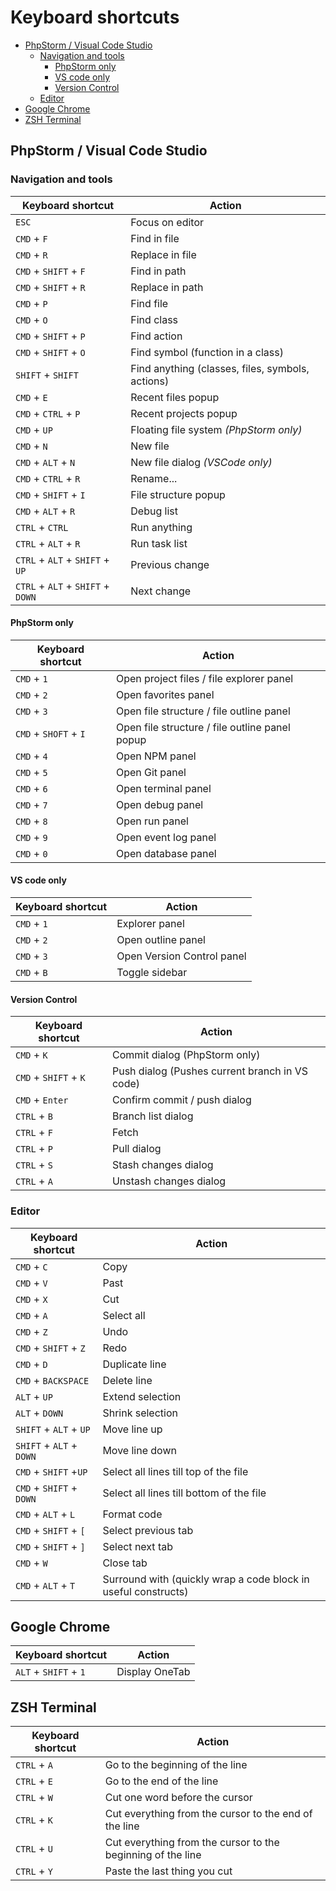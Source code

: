 # Keyboard shortcuts

- [PhpStorm / Visual Code Studio](#phpstorm--visual-code-studio)
  - [Navigation and tools](#navigation-and-tools)
    - [PhpStorm only](#phpstorm-only)
    - [VS code only](#vs-code-only)
    - [Version Control](#version-control)
  - [Editor](#editor)
- [Google Chrome](#google-chrome)
- [ZSH Terminal](#zsh-terminal)

## PhpStorm / Visual Code Studio

### Navigation and tools

| Keyboard shortcut | Action |
| ------ | ------ |
| `ESC` | Focus on editor |
| `CMD` + `F` | Find in file |
| `CMD` + `R` | Replace in file |
| `CMD` + `SHIFT` + `F` | Find in path |
| `CMD` + `SHIFT` + `R` | Replace in path |
| `CMD` + `P` | Find file |
| `CMD` + `O` | Find class |
| `CMD` + `SHIFT` + `P` | Find action |
| `CMD` + `SHIFT` + `O` | Find symbol (function in a class) |
| `SHIFT` + `SHIFT` | Find anything (classes, files, symbols, actions) |
| `CMD` + `E` | Recent files popup |
| `CMD` + `CTRL` + `P` | Recent projects popup |
| `CMD` + `UP` | Floating file system *(PhpStorm only)* |
| `CMD` + `N` | New file |
| `CMD` + `ALT` + `N` | New file dialog *(VSCode only)* |
| `CMD` + `CTRL` + `R` | Rename... |
| `CMD` + `SHIFT` + `I` | File structure popup |
| `CMD` + `ALT` + `R` | Debug list |
| `CTRL` + `CTRL` | Run anything |
| `CTRL` + `ALT` + `R` | Run task list |
| `CTRL` + `ALT` + `SHIFT` + `UP` | Previous change |
| `CTRL` + `ALT` + `SHIFT` + `DOWN` | Next change |

#### PhpStorm only
| Keyboard shortcut | Action |
| ------ | ------ |
| `CMD` + `1` | Open project files / file explorer panel |
| `CMD` + `2` | Open favorites panel |
| `CMD` + `3` | Open file structure / file outline panel |
| `CMD` + `SHOFT` + `I` | Open file structure / file outline panel popup |
| `CMD` + `4` | Open NPM panel |
| `CMD` + `5` | Open Git panel |
| `CMD` + `6` | Open terminal panel |
| `CMD` + `7` | Open debug panel |
| `CMD` + `8` | Open run panel |
| `CMD` + `9` | Open event log panel |
| `CMD` + `0` | Open database panel |

#### VS code only
| Keyboard shortcut | Action |
| ------ | ------ |
| `CMD` + `1` | Explorer panel |
| `CMD` + `2` | Open outline panel |
| `CMD` + `3` | Open Version Control panel |
| `CMD` + `B` | Toggle sidebar |

#### Version Control

| Keyboard shortcut | Action |
| ------ | ------ |
| `CMD` + `K` | Commit dialog (PhpStorm only) |
| `CMD` + `SHIFT` + `K` | Push dialog (Pushes current branch in VS code) |
| `CMD` + `Enter` | Confirm commit / push dialog |
| `CTRL` + `B` | Branch list dialog |
| `CTRL` + `F` | Fetch |
| `CTRL` + `P` | Pull dialog |
| `CTRL` + `S` | Stash changes dialog |
| `CTRL` + `A` | Unstash changes dialog |

### Editor

| Keyboard shortcut | Action |
| ------ | ------ |
| `CMD` + `C` | Copy |
| `CMD` + `V` | Past |
| `CMD` + `X` | Cut |
| `CMD` + `A` | Select all |
| `CMD` + `Z` | Undo |
| `CMD` + `SHIFT` + `Z` | Redo |
| `CMD` + `D` | Duplicate line |
| `CMD` + `BACKSPACE` | Delete line |
| `ALT` + `UP` | Extend selection |
| `ALT` + `DOWN` | Shrink selection |
| `SHIFT` + `ALT` + `UP` | Move line up |
| `SHIFT` + `ALT` + `DOWN` | Move line down |
| `CMD` + `SHIFT` +`UP` | Select all lines till top of the file |
| `CMD` + `SHIFT` + `DOWN` | Select all lines till bottom of the file |
| `CMD` + `ALT` + `L` | Format code |
| `CMD` + `SHIFT` + `[` | Select previous tab |
| `CMD` + `SHIFT` + `]` | Select next tab |
| `CMD` + `W` | Close tab |
| `CMD` + `ALT` + `T` | Surround with (quickly wrap a code block in useful constructs) |

## Google Chrome

| Keyboard shortcut | Action |
| ------ | ------ |
| `ALT` + `SHIFT` + `1` | Display OneTab |

## ZSH Terminal

| Keyboard shortcut | Action |
| ------ | ------ |
| `CTRL` + `A` | Go to the beginning of the line |
| `CTRL` + `E` | Go to the end of the line |
| `CTRL` + `W` | Cut one word before the cursor |
| `CTRL` + `K` | Cut everything from the cursor to the end of the line |
| `CTRL` + `U` | Cut everything from the cursor to the beginning of the line |
| `CTRL` + `Y` | Paste the last thing you cut |
